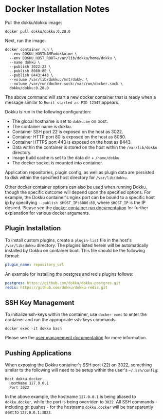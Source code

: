 # Docker Installation Notes

Pull the dokku/dokku image:

```shell
docker pull dokku/dokku:0.28.0
```

Next, run the image.

```shell
docker container run \
  --env DOKKU_HOSTNAME=dokku.me \
  --env DOKKU_HOST_ROOT=/var/lib/dokku/home/dokku \
  --name dokku \
  --publish 3022:22 \
  --publish 8080:80 \
  --publish 8443:443 \
  --volume /var/lib/dokku:/mnt/dokku \
  --volume /var/run/docker.sock:/var/run/docker.sock \
  dokku/dokku:0.28.0
```

The above command will start a new docker container that is ready when a message similar to `Runit started as PID 12345` appears.

Dokku is run in the following configuration:

- The global hostname is set to `dokku.me` on boot.
- The container name is dokku.
- Container SSH port 22 is exposed on the host as 3022.
- Container HTTP port 80 is exposed on the host as 8080.
- Container HTTPS port 443 is exposed on the host as 8443.
- Data within the container is stored on the host within the `/var/lib/dokku` directory.
- Image build cache is set to the data dir + `/home/dokku`.
- The docker socket is mounted into container.

Application repositories, plugin config, as well as plugin data are persisted to disk within the specified host directory for `/var/lib/dokku`.

Other docker container options can also be used when running Dokku, though the specific outcome will depend upon the specified options. For example, the Dokku container's nginx port can be bound to a specific host ip by specifying `--publish $HOST_IP:8080:80`, where `$HOST_IP` is the IP desired. Please see the [docker container run documentation](https://docs.docker.com/engine/reference/commandline/run/) for further explanation for various docker arguments.

## Plugin Installation

To install custom plugins, create a `plugin-list` file in the host's `/var/lib/dokku` directory. The plugins listed herein will be automatically installed by Dokku on container boot. This file should be the following format:

```yaml
plugin_name: repository_url
```

An example for installing the postgres and redis plugins follows:

```yaml
postgres: https://github.com/dokku/dokku-postgres.git
redis: https://github.com/dokku/dokku-redis.git
```

## SSH Key Management

To initialize ssh-keys within the container, use `docker exec` to enter the container and run the appropriate ssh-keys commands.

```shell
docker exec -it dokku bash
```

Please see the [user management documentation](/docs/deployment/user-management.md) for more information.

## Pushing Applications

When exposing the Dokku container's SSH port (22) on 3022, something similar to the following will need to be setup within the user's `~/.ssh/config`:

```
Host dokku.docker
  HostName 127.0.0.1
  Port 3022
```

In the above example, the hostname `127.0.0.1` is being aliased to `dokku.docker`, while the port is being overriden to `3022`. All SSH commands - including git pushes - for the hostname `dokku.docker` will be transparently sent to `127.0.0.1:3022`.
